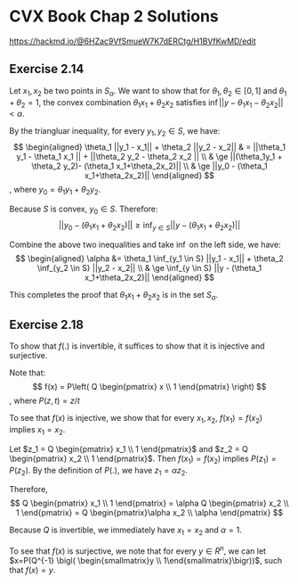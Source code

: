 # CVX Book Chap 2 Solutions
https://hackmd.io/@6HZac9VfSmueW7K7dERCtg/H1BVfKwMD/edit

## Exercise 2.14

Let $x_1, x_2$ be two points in $S_\alpha$. We want to show that for $\theta_1,\theta_2 \in [0,1]$ and $\theta_1 + \theta_2 =1$, the convex combination $\theta_1 x_1 + \theta_2 x_2$ satisfies $\inf ||y-\theta_1 x_1 - \theta_2 x_2|| < \alpha$.


By the triangluar inequality, for every $y_1, y_2 \in S$, we have:
$$
\begin{aligned}
\theta_1 ||y_1 - x_1|| + \theta_2 ||y_2 - x_2|| & = ||\theta_1 y_1 - \theta_1 x_1 || + ||\theta_2 y_2 - \theta_2 x_2 || \\
& \ge ||(\theta_1y_1 + \theta_2 y_2)- (\theta_1 x_1+\theta_2x_2)|| \\
& \ge ||y_0 - (\theta_1 x_1+\theta_2x_2)||
\end{aligned}
$$
, where $y_0 = \theta_1y_1 + \theta_2 y_2$. 

Because $S$ is convex, $y_0 \in S$. Therefore:
$$
||y_0 - (\theta_1 x_1+\theta_2x_2)|| \ge \inf_{y \in S} ||y - (\theta_1 x_1+\theta_2x_2)||
$$

Combine the above two inequalities and take $\inf$ on the left side, we have:
$$
\begin{aligned}
\alpha &= \theta_1 \inf_{y_1 \in S} ||y_1 - x_1|| + \theta_2 \inf_{y_2 \in S}  ||y_2 - x_2|| \\
& \ge \inf_{y \in S} ||y - (\theta_1 x_1+\theta_2x_2)||
\end{aligned}
$$

 This completes the proof that $\theta_1 x_1 + \theta_2 x_2$ is in the set $S_\alpha$.



## Exercise 2.18
To show that $f(.)$ is invertible, it suffices to show that it is injective and surjective.

Note that:
$$
f(x) = P\left( Q \begin{pmatrix} x \\ 1 \end{pmatrix} \right)
$$
, where $P(z,t) = z/t$


To see that $f(x)$ is injective, we show that for every $x_1, x_2$, $f(x_1)=f(x_2)$ implies $x_1 = x_2$. 

Let $z_1 = Q \begin{pmatrix} x_1 \\ 1 \end{pmatrix}$ and $z_2 = Q \begin{pmatrix} x_2 \\ 1 \end{pmatrix}$. Then $f(x_1)=f(x_2)$ implies $P(z_1)=P(z_2)$.  By the definition of $P(.)$, we have $z_1 = \alpha z_2$. 

Therefore, 
$$
Q \begin{pmatrix} x_1 \\ 1 \end{pmatrix} = \alpha Q \begin{pmatrix} x_2 \\ 1 \end{pmatrix} 
=  Q \begin{pmatrix}\alpha  x_2 \\ \alpha \end{pmatrix}
$$

Because $Q$ is invertible, we immediately have $x_1=x_2$ and $\alpha=1$.

To see that $f(x)$ is surjective, we note that for every $y \in R^n$, we can let $x=P(Q^{-1} \bigl( \begin{smallmatrix}y \\ 1\end{smallmatrix}\bigr))$, such that $f(x)=y$.

